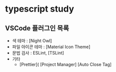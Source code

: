 # typescript study
## VSCode 플러그인 목록

- 색 테마 : [Night Owl]
- 파일 아이콘 테마 : [Material Icon Theme]
- 문법 검사 : ESLint, [TSLint]
- 기타
  - [Prettier](
    [Project Manager]
    [Auto Close Tag]